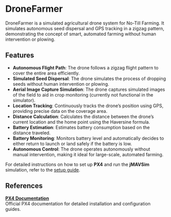 # DroneFarmer
DroneFarmer is a simulated agricultural drone system for No-Till Farming. It simulates autonomous seed dispersal and GPS tracking in a zigzag pattern, demonstrating the concept of smart, automated farming without human intervention or plowing.


## Features

- **Autonomous Flight Path**: The drone follows a zigzag flight pattern to cover the entire area efficiently.
- **Simulated Seed Dispersal**: The drone simulates the process of dropping seeds without human intervention or plowing.
- **Aerial Image Capture Simulation**: The drone captures simulated images of the field to aid in crop monitoring (currently not functional in the simulator).
- **Location Tracking**: Continuously tracks the drone’s position using GPS, providing precise data on the coverage area.
- **Distance Calculation**: Calculates the distance between the drone’s current location and the home point using the Haversine formula.
- **Battery Estimation**: Estimates battery consumption based on the distance traveled.
- **Battery Monitoring**: Monitors battery level and automatically decides to either return to launch or land safely if the battery is low.
- **Autonomous Control**: The drone operates autonomously without manual intervention, making it ideal for large-scale, automated farming.



For detailed instructions on how to set up **PX4** and run the **jMAVSim** simulation, refer to the
 [setup guide](https://gist.github.com/asnb0/31527f37c84ecd09002f63a51ce4464f).
 
 ## References
 **[PX4 Documentation](https://docs.px4.io/main/en/)**  
  Official PX4 documentation for detailed installation and configuration guides. 


 
